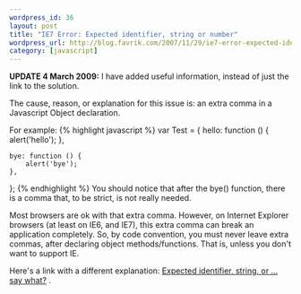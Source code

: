 ```yaml
--- 
wordpress_id: 36
layout: post
title: "IE7 Error: Expected identifier, string or number"
wordpress_url: http://blog.favrik.com/2007/11/29/ie7-error-expected-identifier-string-or-number/
category: [javascript]
---
```

<p class="update"><strong>UPDATE 4 March 2009:</strong> I have added useful information, instead of just the link to the solution.</p>

The cause, reason, or explanation for this issue is: an extra comma in a Javascript Object declaration.

For example:
{% highlight javascript %}
var Test = {
    hello: function () {
        alert('hello');
    },

    bye: function () {
        alert('bye');
    },
};
{% endhighlight %}
You should notice that after the bye() function, there is a comma that, to be strict, is not really needed. 

Most browsers are ok with that extra comma. However, on Internet Explorer browsers (at least on IE6, and IE7), this extra comma can break an application completely. So, by code convention, you must never
leave extra commas, after declaring object methods/functions. That is, unless you don't want to support IE. 

Here's a link with a different explanation: <a href="http://www.avnetlabs.com/javascript/expected-identifier-string-or-number-say-what">Expected identifier, string, or ... say what?</a> .

